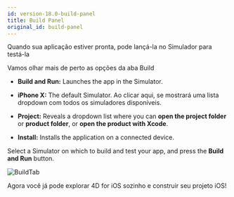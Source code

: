 ```yaml
---
id: version-18.0-build-panel
title: Build Panel
original_id: build-panel
---
```


Quando sua aplicação estiver pronta, pode lançá-la no Simulador para testá-la

Vamos olhar mais de perto as opções da aba  Build

* **Build and Run:** Launches the app in the Simulator.

* **iPhone X:** The default Simulator. Ao clicar aqui, se mostrará uma lista dropdown com todos os simuladores disponíveis.

* **Project:** Reveals a dropdown list where you can **open the project folder** or **product folder**, or **open the product with Xcode**.

* **Install:** Installs the application on a connected device.

Select a Simulator on which to build and test your app, and press the **Build and Run** button.

![BuildTab](assets/en/project-editor/Build-Tab-4D-for-iOS.png)

Agora você já pode explorar 4D for iOS sozinho e construir seu projeto iOS!


